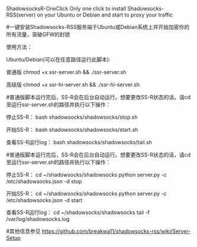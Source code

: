 ShadowsocksR-OneClick
Only one click to install Shadowsocks-RSS(server) on your Ubuntu or Debian and start to proxy your traffic

#一键安装Shadowsocks-RSS服务端于Ubuntu或Debian系统上并开始加密你的所有流量，突破GFW的封锁

使用方法：

Ubuntu/Debian(可以在任意路径运行此脚本):

普通版
chmod +x ssr-server.sh && ./ssr-server.sh

高级版
chmod +x ssr-hi-server.sh && ./ssr-hi-server.sh

#普通版脚本运行完后，SS-R会在后台自动运行。想要更改SS-R状态的话，请cd至运行ssr-server.sh的路径并执行以下操作：

停止SS-R：
bash shadowsocks/shadowsocks/stop.sh

开始SS-R：
bash shadowsocks/shadowsocks/start.sh

查看SS-R运行log：
bash shadowsocks/shadowsocks/tail.sh

#普通版脚本运行完后，SS-R会在后台自动运行。想要更改SS-R状态的话，请cd至运行ssr-server.sh的路径并执行以下操作：

停止SS-R：
cd ~/shadowsocks/shadowsocks
python server.py -c /etc/shadowsocks.json -d stop

开始SS-R：
cd ~/shadowsocks/shadowsocks
python server.py -c /etc/shadowsocks.json -d start

查看SS-R运行log：
cd ~/shadowsocks/shadowsocks
tail -f /var/log/shadowsocks.log

#其他信息参见
https://github.com/breakwa11/shadowsocks-rss/wiki/Server-Setup

